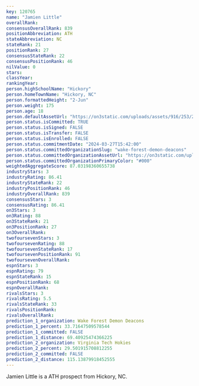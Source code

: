 ```yaml
---
key: 120765
name: "Jamien Little"
overallRank: 
consensusOverallRank: 839
positionAbbreviation: ATH
stateAbbreviation: NC
stateRank: 21
positionRank: 27
consensusStateRank: 22
consensusPositionRank: 46
nilValue: 0
stars: 
classYear: 
rankingYear: 
person.highSchoolName: "Hickory"
person.homeTownName: "Hickory, NC"
person.formattedHeight: "2-Jun"
person.weight: 175
person.age: 18
person.defaultAssetUrl: "https://on3static.com/uploads/assets/916/253/253916.png"
person.status.isCommitted: TRUE
person.status.isSigned: FALSE
person.status.isTransfer: FALSE
person.status.isEnrolled: FALSE
person.status.commitmentDate: "2024-03-27T15:42:00"
person.status.committedOrganizationSlug: "wake-forest-demon-deacons"
person.status.committedOrganizationAssetUrl: "https://on3static.com/uploads/assets/338/150/150338.svg"
person.status.committedOrganizationPrimaryColor: "#000"
weightedAggregateScore: 87.03198360655738
industryStars: 3
industryRating: 86.41
industryStateRank: 22
industryPositionRank: 46
industryOverallRank: 839
consensusStars: 3
consensusRating: 86.41
on3Stars: 3
on3Rating: 88
on3StateRank: 21
on3PositionRank: 27
on3OverallRank: 
twofoursevenStars: 3
twofoursevenRating: 88
twofoursevenStateRank: 17
twofoursevenPositionRank: 91
twofoursevenOverallRank: 
espnStars: 3
espnRating: 79
espnStateRank: 15
espnPositionRank: 68
espnOverallRank: 
rivalsStars: 3
rivalsRating: 5.5
rivalsStateRank: 33
rivalsPositionRank: 
rivalsOverallRank: 
prediction_1_organization: Wake Forest Demon Deacons
prediction_1_percent: 33.71647509578544
prediction_1_committed: FALSE
prediction_1_distance: 69.40925474366225
prediction_2_organization: Virginia Tech Hokies
prediction_2_percent: 29.501915708812255
prediction_2_committed: FALSE
prediction_2_distance: 115.13879918452555
---
```

Jamien Little is a ATH prospect from Hickory, NC.